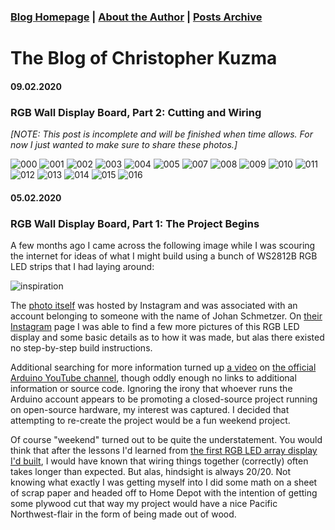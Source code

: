 ### [Blog Homepage](https://github.com/ckuzma/blog) | [About the Author](https://ckuzma.github.io/) | [Posts Archive](/posts)
# The Blog of Christopher Kuzma

#### 09.02.2020
### RGB Wall Display Board, Part 2: Cutting and Wiring

_[NOTE: This post is incomplete and will be finished when time allows.  For now I just wanted to make sure to share these photos.]_

![000](posts/2020/media/rgb_board_mk2/000.jpg)
![001](posts/2020/media/rgb_board_mk2/001.jpg)
![002](posts/2020/media/rgb_board_mk2/002.jpg)
![003](posts/2020/media/rgb_board_mk2/003.jpg)
![004](posts/2020/media/rgb_board_mk2/004.jpg)
![005](posts/2020/media/rgb_board_mk2/005.jpg)
![007](posts/2020/media/rgb_board_mk2/007.jpg)
![008](posts/2020/media/rgb_board_mk2/008.jpg)
![009](posts/2020/media/rgb_board_mk2/009.jpg)
![010](posts/2020/media/rgb_board_mk2/010.jpg)
![011](posts/2020/media/rgb_board_mk2/011.jpg)
![012](posts/2020/media/rgb_board_mk2/012.jpg)
![013](posts/2020/media/rgb_board_mk2/013.jpg)
![014](posts/2020/media/rgb_board_mk2/014.jpg)
![015](posts/2020/media/rgb_board_mk2/015.jpg)
![016](posts/2020/media/rgb_board_mk2/016.jpg)

#### 05.02.2020
### RGB Wall Display Board, Part 1: The Project Begins

A few months ago I came across the following image while I was scouring the internet for ideas of what I might build using a bunch of WS2812B RGB LED strips that I had laying around:

![inspiration](posts/2020/media/rgb_board_mk2/inspiration.jpg)

The [photo itself](https://www.instagram.com/p/BEGS5bxqdYy/) was hosted by Instagram and was associated with an account belonging to someone with the name of Johan Schmetzer.  On [their Instagram](https://www.instagram.com/johanschmetzer/) page I was able to find a few more pictures of this RGB LED display and some basic details as to how it was made, but alas there existed no step-by-step build instructions.

Additional searching for more information turned up [a video](https://www.youtube.com/watch?v=1Q3tJyEbz8U) on [the official Arduino YouTube channel](https://www.youtube.com/channel/UCxbE0GWroHEsB7hRLmwISAw), though oddly enough no links to additional information or source code.  Ignoring the irony that whoever runs the Arduino account appears to be promoting a closed-source project running on open-source hardware, my interest was captured.  I decided that attempting to re-create the project would be a fun weekend project.

Of course "weekend" turned out to be quite the understatement.  You would think that after the lessons I'd learned from [the first RGB LED array display I'd built](posts/2017/2017-12-30-rgb-led-matrix-board-litebrite.md), I would have known that wiring things together (correctly) often takes longer than expected.  But alas, hindsight is always 20/20.  Not knowing what exactly I was getting myself into I did some math on a sheet of scrap paper and headed off to Home Depot with the intention of getting some plywood cut that way my project would have a nice Pacific Northwest-flair in the form of being made out of wood.